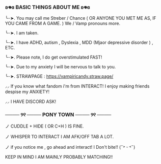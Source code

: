 ### ʚ𖦹ɞ BASIC THINGS ABOUT ME ʚ𖦹ɞ

╰┈➤. You may call me Streber / Chance ( OR ANYONE YOU MET ME AS, IF YOU CAME FROM A GAME. )
We / Vamp pronouns more.

╰┈➤. I am taken. 

╰┈➤. I have ADHD, autism , Dyslexia , MDD (Mjaor depressive disorder ) , ETC.

╰┈➤. Please note, I do get overstimulated FAST! 

╰┈➤. Due to my anxiety I will be nervous to talk to you.

╰┈➤. STRAWPAGE : https://vampiricandy.straw.page/

⸝⸝ If you know what fandom i'm from INTERACT! I enjoy making friends despise my ANXIETY! 

⸝⸝ I HAVE DISCORD ASK!

### ──── ୨୧ ──── PONY TOWN ──── ୨୧ ──── 

ノ CUDDLE + HIDE ( OR C+H ) IS FINE.

ノ WHISPER TO INTERACT I AM AFK/OFF TAB A LOT.

ノ if you notice me , go ahead and interact! I Don't bite!! (˶˃ ᵕ ˂˶)

KEEP IN MIND I AM MAINLY PROBABLY MATCHING!!
